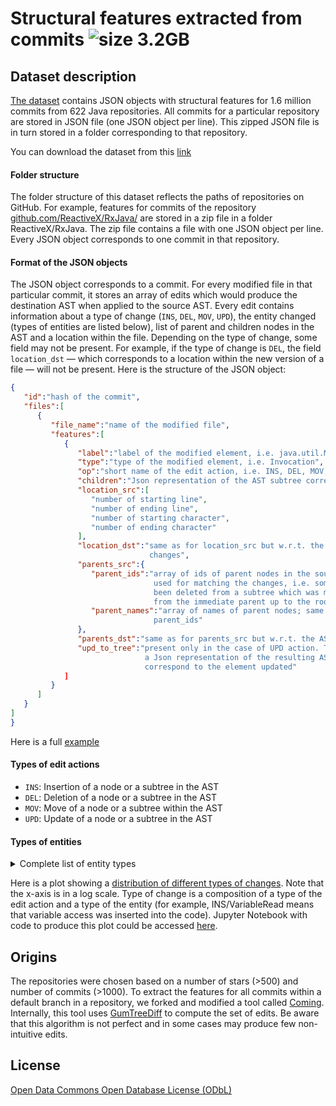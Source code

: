 # Structural features extracted from commits ![size 3.2GB](https://img.shields.io/badge/size-3.2GB-green.svg)
## Dataset description
[The dataset](https://drive.google.com/open?id=1T9ICNPj0vcNnOMtWzZskhqqDD0JOHGFe) contains JSON objects with structural features for 1.6 million commits from 622 Java repositories. All commits for a particular repository are stored in JSON file (one JSON object per line). This zipped JSON file is in turn stored in a folder corresponding to that repository. 

You can download the dataset from this [link](https://drive.google.com/open?id=1T9ICNPj0vcNnOMtWzZskhqqDD0JOHGFe)

#### Folder structure
The folder structure of this dataset reflects the paths of repositories on GitHub. For example, features for commits of the repository [github.com/ReactiveX/RxJava/](https://github.com/ReactiveX/RxJava/) are stored in a zip file in a folder ReactiveX/RxJava. The zip file contains a file with one JSON object per line. Every JSON object corresponds to one commit in that repository. 

#### Format of the JSON objects
The JSON object corresponds to a commit. For every modified file in that particular commit, it stores an array of edits which would produce the destination AST when applied to the source AST. Every edit contains information about a type of change (`INS`, `DEL`, `MOV`, `UPD`), the entity changed (types of entities are listed below), list of parent and children nodes in the AST and a location within the file. Depending on the type of change, some field may not be present. For example, if the type of change is `DEL`, the field `location_dst` — which corresponds to a location within the new version of a file — will not be present. Here is the structure of the JSON object:
```json
{  
   "id":"hash of the commit",
   "files":[  
      {  
         "file_name":"name of the modified file",
         "features":[  
            {  
               "label":"label of the modified element, i.e. java.util.Map$Entry#getKey()",
               "type":"type of the modified element, i.e. Invocation",
               "op":"short name of the edit action, i.e. INS, DEL, MOV, UPD",
               "children":"Json representation of the AST subtree corresponding to this element",
               "location_src":[  
                  "number of starting line",
                  "number of ending line",
                  "number of starting character",
                  "number of ending character"
               ],
               "location_dst":"same as for location_src but w.r.t. the file after the
                               changes",
               "parents_src":{  
                  "parent_ids":"array of ids of parent nodes in the source AST; could be
                                used for matching the changes, i.e. some element may have
                                been deleted from a subtree which was moved; it's ordered
                                from the immediate parent up to the root",
                  "parent_names":"array of names of parent nodes; same order as for
                                parent_ids"
               },
               "parents_dst":"same as for parents_src but w.r.t. the AST after the changes",
               "upd_to_tree":"present only in the case of UPD action. This field contains
                              a Json representation of the resulting AST subtree which
                              correspond to the element updated"
            ]
         }
      ]
   }
]
}
```
Here is a full [example](example.json)

#### Types of edit actions
* `INS`: Insertion of a node or a subtree in the AST
* `DEL`: Deletion of a node or a subtree in the AST
* `MOV`: Move of a node or a subtree within the AST
* `UPD`: Update of a node or a subtree in the AST

#### Types of entities
<details>
<summary>Complete list of entity types</summary>
<ul>
<li>`Annotation`</li>	 
<li>`AnnotationFieldAccess`</li>	 
<li>`ArrayAccess`</li>	 
<li>`ArrayRead`</li>	 
<li>`ArrayWrite`</li>	 
<li>`Assert`</li>	 
<li>`Assignment`</li>	 
<li>`BinaryOperator`</li>	 
<li>`Block`</li>	 
<li>`Case`</li>	 
<li>`Catch`</li>	 
<li>`CatchVariableImpl`</li>	 
<li>`CFlowBreak`</li>	 
<li>`CodeSnippetExpression`</li>	 
<li>`Comment`</li>	 
<li>`Conditional`</li>	 
<li>`Constructor`</li>	 
<li>`ConstructorCall`</li>	 
<li>`Do`</li>	 
<li>`Enum`</li>	 
<li>`EnumValue`</li>	 
<li>`Field`</li>	 
<li>`FieldAccess`</li>	 
<li>`FieldRead`</li>	 
<li>`FieldWrite`</li>	 
<li>`For`</li>	 
<li>`ForEach`</li>	 
<li>`If`</li>	 
<li>`Import`</li>	 
<li>`Interface`</li>	 
<li>`Invocation`</li>	 
<li>`JavaDoag`</li>	 
<li>`LabelledFlowBreak`</li>	 
<li>`Lambda`</li>	 
<li>`Literal`</li>	 
<li>`LocalVariable`</li>	 
<li>`Method`</li>	 
<li>`NewArray`</li>	 
<li>`NewClass`</li>	 
<li>`OperatorAssignment`</li>	 
<li>`Parameter`</li>	 
<li>`Return`</li>	 
<li>`SuperAccess`</li>	 
<li>`Synchronized`</li>	 
<li>`TargetedExpression`</li>	 
<li>`ThisAccess`</li>	 
<li>`Throw`</li>	 
<li>`Try`</li>	 
<li>`TryWithResource`</li>	 
<li>`Type`</li>	 
<li>`TypeAccess`</li>	 
<li>`TypeMember`</li>	 
<li>`UnaryOperator`</li>	 
<li>`VariableRead`</li>	 
<li>`VariableWrite`</li>	 
<li>`While`</li>	 
</ul>
</details>

Here is a plot showing a [distribution of different types of changes](op_types.html). Note that the x-axis is in a log scale. Type of change is a composition of a type of the edit action and a type of the entity (for example, INS/VariableRead means that variable access was inserted into the code).
Jupyter Notebook with code to produce this plot could be accessed [here](plot_statistics.ipynb).

## Origins
The repositories were chosen based on a number of stars (>500) and number of commits (>1000).
To extract the features for all commits within a default branch in a repository, we forked and modified a tool called [Coming](https://github.com/SpoonLabs/coming). Internally, this tool uses [GumTreeDiff](https://github.com/SpoonLabs/gumtree-spoon-ast-diff) to compute the set of edits. Be aware that this algorithm is not perfect and in some cases may produce few non-intuitive edits.


## License

[Open Data Commons Open Database License (ODbL)](https://opendatacommons.org/licenses/odbl/)
